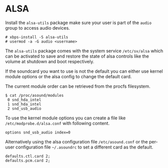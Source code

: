 # ALSA

Install the `alsa-utils` package make sure your user is part of the
`audio` group to access audio devices.

    # xbps-install -S alsa-utils
    # usermod -a -G audio <username>

The `alsa-utils` package comes with the system service `/etc/sv/alsa`
which can be activated to save and restore the state of alsa controls
like the volume at shutdown and boot respectively.

If the soundcard you want to use is not the default you can either use
kernel module options or the alsa config to change the default card.

The current module order can be retrieved from the procfs filesystem.

    $ cat /proc/asound/modules
     0 snd_hda_intel
     1 snd_hda_intel
     2 snd_usb_audio

To use the kernel module options you can create a file like
`/etc/modprobe.d/alsa.conf` with following content.

    options snd_usb_audio index=0

Alternatively using the alsa configuration file `/etc/asound.conf` or
the per-user configuration file `~/.asoundrc` to set a different card as
the default.

    defaults.ctl.card 2;
    defaults.pcm.card 2;
